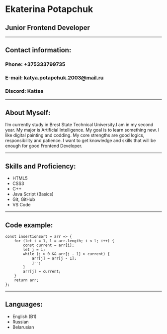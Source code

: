 
# Ekaterina Potapchuk
## Junior Frontend Developer
---
## Contact information:
### Phone: +375333799735
### E-mail: katya.potapchuk.2003@mail.ru
### Discord: Kattea
---
## About Myself:
I’m currently study in Brest State Technical University.I am in my second year. My major is Artificial Intelligence. My goal is to learn something new. I like digital painting and codding. My core strengths are good logics, responsibility and patience. I want to get knowledge and skills that will be enough for good Frontend Developer.

---
## Skills and Proficiency:
* HTML5
* CSS3
* C++
* Java Script (Basics)
* Git, GitHub
* VS Code
---
## Code example:
```
const insertionSort = arr => {
    for (let i = 1, l = arr.length; i < l; i++) {
        const current = arr[i];
        let j = i;
        while (j > 0 && arr[j - 1] > current) {
            arr[j] = arr[j - 1];
            j--;
        }
        arr[j] = current;
    }
    return arr;
};
```
---
## Languages:
* English (B1)
* Russian
* Belarusian



